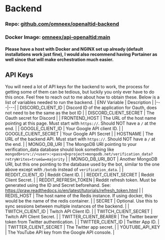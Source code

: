 # Backend
### Repo: [github.com/omneex/openaltid-backend](github.com/omneex/openaltid-backend)
### Docker Image: [omneex/api-openaltid:main](https://hub.docker.com/repository/docker/omneex/api-openaltid)

#### Please have a host with Docker and NGINX set up already (default installations work just fine), I would also recommend having Portainer as well since that will make orchestration much easier.

## API Keys
You will need a lot of API keys for the backend to work, the process for getting some of them can be tedious, but luckily you only ever have to do this once. Feel free to reach out to me about how to obtain these. Below is a list of variables needed to run the backend.
| ENV Variable | Description |
|---|---|
| DISCORD_CLIENT_ID | Discord ID of the application for Oauth, does not need to be the same as the bot ID |
| DISCORD_CLIENT_SECRET | The Oauth secret for Discord |
| FRONTEND_HOST | The URL of the host name pointing at this page. Must start with `https://`. Should NOT have a `/` at the end. |
| GOOGLE_CLIENT_ID | Your Google API client ID. |
| GOOGLE_CLIENT_SECRET | Your Google API Secret |
| HOSTNAME | The URL of the backend API. Must start with `https://`. Should NOT have a `/` at the end. |
| MONGO_DB_URI | The MongoDB URI pointing to your verification_data database should look something like `mongodb+srv://<user>:<pass>@<project>mongodb.net/verification_data?retryWrites=true&w=majority` |
| MONGO_DB_URI_BOT | Another MongoDB URI, but this one pointing to the database used by the bot, similar to the one above except with `/botdb` instead of `verification_data`. |
| REDDIT_CLIENT_ID | Reddit Client ID. |
| REDDIT_CLIENT_SECRET | Reddit Client Secret. |
| REDDIT_REFRESH_TOKEN | Reddit refresh token. Must be generated using the ID and Secret beforehand. See: https://praw.readthedocs.io/en/latest/tutorials/refresh_token.html |
| REDIS_HOST | The host name of the Redis instance. If using docker, this would be the name of the redis container. |
| SECRET | Optional. Use this to sync sessions between multiple instances of the backend.  |
| TWITCH_CLIENT_ID | Twitch API Client ID. |
| TWITCH_CLIENT_SECRET | Twitch API Client Secret. |
| TWITTER_CLIENT_BEARER | The Twitter bearer token from Twitter authentication. |
| TWITTER_CLIENT_ID | Twitter App ID. |
| TWITTER_CLIENT_SECRET | The Twitter app secret. |
| YOUTUBE_API_KEY | The YouTube API key from the Google API console. |
